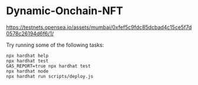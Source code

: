 # Dynamic-Onchain-NFT

https://testnets.opensea.io/assets/mumbai/0xfef5c9fdc85dcbad4c15ce5f7d0578c26194d6f6/1/

Try running some of the following tasks:

```shell
npx hardhat help
npx hardhat test
GAS_REPORT=true npx hardhat test
npx hardhat node
npx hardhat run scripts/deploy.js
```
